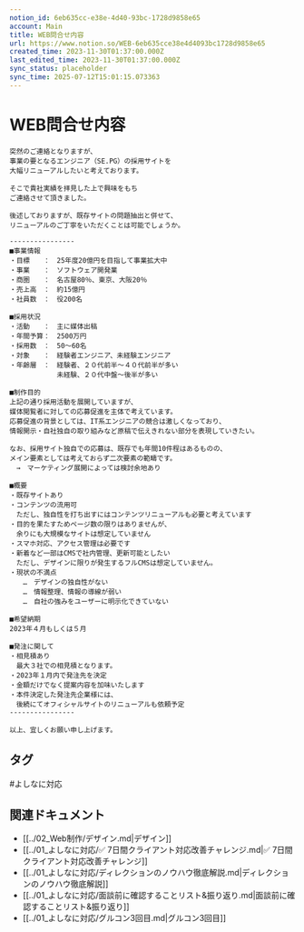 ```yaml
---
notion_id: 6eb635cc-e38e-4d40-93bc-1728d9858e65
account: Main
title: WEB問合せ内容
url: https://www.notion.so/WEB-6eb635cce38e4d4093bc1728d9858e65
created_time: 2023-11-30T01:37:00.000Z
last_edited_time: 2023-11-30T01:37:00.000Z
sync_status: placeholder
sync_time: 2025-07-12T15:01:15.073363
---
```

# WEB問合せ内容

```plain text
突然のご連絡となりますが、
事業の要となるエンジニア（SE.PG）の採用サイトを
大幅リニューアルしたいと考えております。

そこで貴社実績を拝見した上で興味をもち
ご連絡させて頂きました。

後述しておりますが、既存サイトの問題抽出と併せて、
リニューアルのご丁寧をいただくことは可能でしょうか。

----------------
■事業情報
・目標　　：　25年度20億円を目指して事業拡大中
・事業　　：　ソフトウェア開発業
・商圏　　：　名古屋80％、東京、大阪20％
・売上高　：　約15億円
・社員数　：　役200名

■採用状況
・活動　　：　主に媒体出稿
・年間予算：　2500万円
・採用数　：　50〜60名
・対象　　：　経験者エンジニア、未経験エンジニア
・年齢層　：　経験者、２０代前半～４０代前半が多い
　　　　　　　未経験、２０代中盤〜後半が多い

■制作目的
上記の通り採用活動を展開していますが、
媒体閲覧者に対しての応募促進を主体で考えています。
応募促進の背景としては、IT系エンジニアの競合は激しくなっており、
情報開示・自社独自の取り組みなど原稿で伝えきれない部分を表現していきたい。

なお、採用サイト独自での応募は、既存でも年間10件程はあるものの、
メイン要素としては考えておらず二次要素の範疇です。
　→　マーケティング展開によっては検討余地あり

■概要
・既存サイトあり
・コンテンツの流用可
　ただし、独自性を打ち出すにはコンテンツリニューアルも必要と考えています
・目的を果たすためページ数の限りはありませんが、
　余りにも大規模なサイトは想定していません
・スマホ対応、アクセス管理は必要です
・新着など一部はCMSで社内管理、更新可能としたい
　ただし、デザインに限りが発生するフルCMSは想定していません。
・現状の不満点
　　…　デザインの独自性がない
　　…　情報整理、情報の導線が弱い
　　…　自社の強みをユーザーに明示化できていない

■希望納期
2023年４月もしくは５月

■発注に関して
・相見積あり
　最大３社での相見積となります。
・2023年１月内で発注先を決定
・金額だけでなく提案内容を加味いたします
・本件決定した発注先企業様には、
　後続にてオフィシャルサイトのリニューアルも依頼予定
----------------

以上、宜しくお願い申し上げます。
```

## タグ

#よしなに対応 

## 関連ドキュメント

- [[../02_Web制作/デザイン.md|デザイン]]
- [[../01_よしなに対応/✅ 7日間クライアント対応改善チャレンジ.md|✅ 7日間クライアント対応改善チャレンジ]]
- [[../01_よしなに対応/ディレクションのノウハウ徹底解説.md|ディレクションのノウハウ徹底解説]]
- [[../01_よしなに対応/面談前に確認することリスト&振り返り.md|面談前に確認することリスト&振り返り]]
- [[../01_よしなに対応/グルコン3回目.md|グルコン3回目]]
